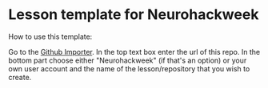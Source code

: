 # Lesson template for Neurohackweek

How to use this template:

Go to the <a href="https://github.com/new/import" target="_blank"> Github Importer</a>. In the top text box enter the url of this repo. In the bottom part
choose either "Neurohackweek" (if that's an option) or your own user account and
the name of the lesson/repository that you wish to create.
